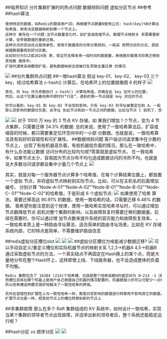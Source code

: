 ##临界知识
分片集群扩展时的热点问题
数据倾斜问题
虚拟分区节点
##参考
##hash算法
```
使用特定的数据，如Redis的键或用户ID，再根据节点数量N使用公式: hash(key)%N计算出哈希值，用来决定数据映射到哪一个节点上。
这种方 案存在一个问题:当节点数量变化时，如扩容或收缩节点，数据节点映射关 系需要重新计算，会导致数据的重新迁移。
这种方式的突出优点是简单性，常用于数据库的分库分表规则，一般采 用预分区的方式，提前根据数据量规划好分区数，
比如划分为512或1024张 表，保证可支撑未来一段时间的数据量，再根据负载情况将表迁移到其他数 据库中。
扩容时通常采用翻倍扩容，避免数据映射全部被打乱导致全量迁移 的情况
```
![](.z_01_分布式_临界知识_分区算法_hash算法_redis一致hash算法_mysql分区算法_减少数据迁移_images/7c205f6c.png)
##分片集群热点问题
##一致hash算法
假设 key-01、key-02、 key-03 三个 key，经过哈希算法 c-hash() 计算后，在哈希环上的位置就像图 6 的样子
![](.z_01_分布式_临界知识_一致hash算法_images/7d06200a.png)
```asp
首先，将 key 作为参数执行 c-hash() 计算哈希值，并确定此 key 在环上的位置; 
然后，从这个位置沿着哈希环顺时针“行走”，遇到的第一节点就是 key 对应的节点
```
```asp
你可以看到，key-01 和 key-02 不会受到影响，只有 key-03 的寻址被重定位到 A。一般 来说，在一致哈希算法中，如果某个节点宕机不可用了，
那么受影响的数据仅仅是，会寻址 到此节点和前一节点之间的数据。比如当节点 C 宕机了，受影响的数据是会寻址到节点 B 和节点 C 之间的数据(例如 key-03)，寻址到其他哈希环空间的数据(例如 key-01)， 不会受到影响。
```
![](.z_01_分布式_临界知识_一致hash算法_images/f706dbc8.png)
![](.z_01_分布式_临界知识_一致hash算法_images/f30cc63d.png)
对于 1000 万 key 的 3 节点 KV 存储，如 果我们增加 1 个节点，变为 4 节点集群，只需要迁移 24.3% 的数据:
总的来说，使用了一致哈希算法后，扩容或缩容的时候，都只需要重定位环空间中的一小部 分数据。也就是说，一致哈希算法具有较好的容错性和可扩展性。
##数据倾斜问题
客户端访问请求集中在少数的节点上， 出现了有些机器高负载，有些机器低负载的情况，那么在一致哈希中，有什么办法能让数据 访问分布的比较均匀呢?答案就是虚拟节点。
在一致哈希中，如果节点太少，容易因为节点分布不均匀造成数据访问的冷热不均，也就是
说大多数访问请求都会集中少量几个节点上
![](.z_01_分布式_临界知识_一致hash算法_images/96ec4165.png)

其实，就是对每一个服务器节点计算多个哈希值，在每个计算结果位置上，都放置一个虚拟 节点，并将虚拟节点映射到实际节点。比如，可以在主机名的后面增加编号，
分别计算 “Node-A-01”“Node-A-02”“Node-B-01”“Node-B-02”“Node-C- 01”“Node-C-02”的哈希值，于是形成 6 个虚拟节点:
![](.z_01_分布式_临界知识_一致hash算法_images/22bd8912.png)
如果使用了哈希 算法，需要迁移高达 90.91% 的数据，使用一致哈希的话，只需要迁移 6.48% 的数据。
我希望你能注意到这个规律，使用一致哈希实现哈希寻址时，可以通过增加节点数降低节点
宕机对整个集群的影响，以及故障恢复时需要迁移的数据量。后续在需要时，你可以通过增
加节点数来提升系统的容灾能力和故障恢复效率。
，一致哈希本质上是一种路由寻址算法，适合简单的路由寻址场景。比如在 KV 存储系统内部，它的特点是简单，不需要维护路由信息

##redis虚拟分区槽位slot
![](.z_01_分布式_临界知识_分区算法_hash算法_redis一致hash算法_mysql分区算法_减少数据迁移_images/bac586d1.png)
![](.z_01_分布式_临界知识_分区算法_hash算法_redis一致hash算法_mysql分区算法_减少数据迁移_images/30241659.png)
![](.z_01_分布式_临界知识_数据分区算法_hash算法_redis一致hash算法_mysql分区算法_减少数据迁移_images/b0ff2f0c.png)
##虚拟分区槽位为啥能减少数据迁移?
![](.z_01_分布式_临界知识_数据分区算法_hash算法_redis一致hash算法_mysql分区算法_减少数据迁移_images/fe61e2c6.png)
可以手动自定义/重定义槽位和实际机器节点的映射关系
1,2,3->机器A
4,5->机器B
通过采取虚拟节点的方法，一个真实结点不再固定在Hash换上的某个点，而是大量地分布在整个Hash环上，这样即使上线、下线服务器，也不会造成整体的负载不均衡。
```asp
Redis 集群包含了 16384 (214)个哈希槽，也就是整个哈希函数H的值空间为 0~214 -1（即哈希值是一个14位无符号整形），每个 Key 经过计算后会落在一个具体的槽位上，
而槽位具体在哪个机器上是用户自己根据自己机器的情况配置的，机器硬盘小的可以分配少一点槽位，硬盘大的可以分配多一点。如果节点硬盘都差不多则可以平均分配。
所以哈希槽这种概念很好地解决了一致性哈希的弊端。

另外在容错性和扩展性上与一致性哈希一样，都是对受影响的数据进行转移而不影响其它的数据。而哈希槽本质上是对槽位的转移，把故障节点负责的槽位转移到其他正常的节点上。
扩展节点也是一样，把其他节点上的槽位转移到新的节点上
```
[](https://blog.csdn.net/csdn_life18/article/details/109262992)
[](https://blog.csdn.net/u010558660/article/details/52767218)
##多集群故障
那么在多个 Raft 集群组成的 KV 系统中，如何设计一致哈希，实现当某个集群的领导者节点出现故障，并选举出新的领导者后，整个系统还能稳定运行呢？


##hash分区 vs 顺序分区
![](.z_01_分布式_临界知识_数据模型_存储模型_文件系统_键值系统_表格系统_数据库系统_images/3b7d8901.png)
![](.z_01_分布式_临界知识_数据模型_存储模型_文件系统_键值系统_表格系统_数据库系统_images/50377370.png)
